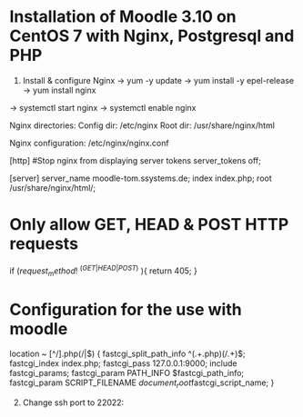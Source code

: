 # Installation of Moodle 3.10 on CentOS 7 with Nginx, Postgresql and PHP

1. Install & configure Nginx
  -> yum -y update
  -> yum install -y epel-release
  -> yum install nginx

  -> systemctl start nginx
  -> systemctl enable nginx

  Nginx directories:
  Config dir: /etc/nginx
  Root dir: /usr/share/nginx/html

  Nginx configuration:
  /etc/nginx/nginx.conf

  [http]
  #Stop nginx from displaying server tokens
  server_tokens off;

  [server]
  server_name  moodle-tom.ssystems.de;
  index   index.php;
  root         /usr/share/nginx/html/;


  # Only allow GET, HEAD & POST HTTP requests
  if ($request_method !~ ^(GET|HEAD|POST)$ ){
    return 405;
  }

  # Configuration for the use with moodle
  location ~ [^/]\.php(/|$) {
    fastcgi_split_path_info  ^(.+\.php)(/.+)$;
    fastcgi_index            index.php;
    fastcgi_pass             127.0.0.1:9000;
    include                  fastcgi_params;
    fastcgi_param   PATH_INFO	$fastcgi_path_info;
    fastcgi_param   SCRIPT_FILENAME $document_root$fastcgi_script_name;
  }

2. Change ssh port to 22022:

  
